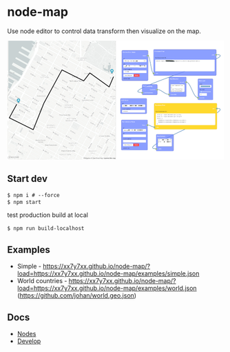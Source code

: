 # node-map

Use node editor to control data transform then visualize on the map.

![](node-map.png)

## Start dev

```
$ npm i # --force
$ npm start
```

test production build at local

```
$ npm run build-localhost
```

## Examples

* Simple - https://xx7y7xx.github.io/node-map/?load=https://xx7y7xx.github.io/node-map/examples/simple.json
* World countries - https://xx7y7xx.github.io/node-map/?load=https://xx7y7xx.github.io/node-map/examples/world.json (https://github.com/johan/world.geo.json)

## Docs

* [Nodes](/NODE.md)
* [Develop](/DEVELOP.md)